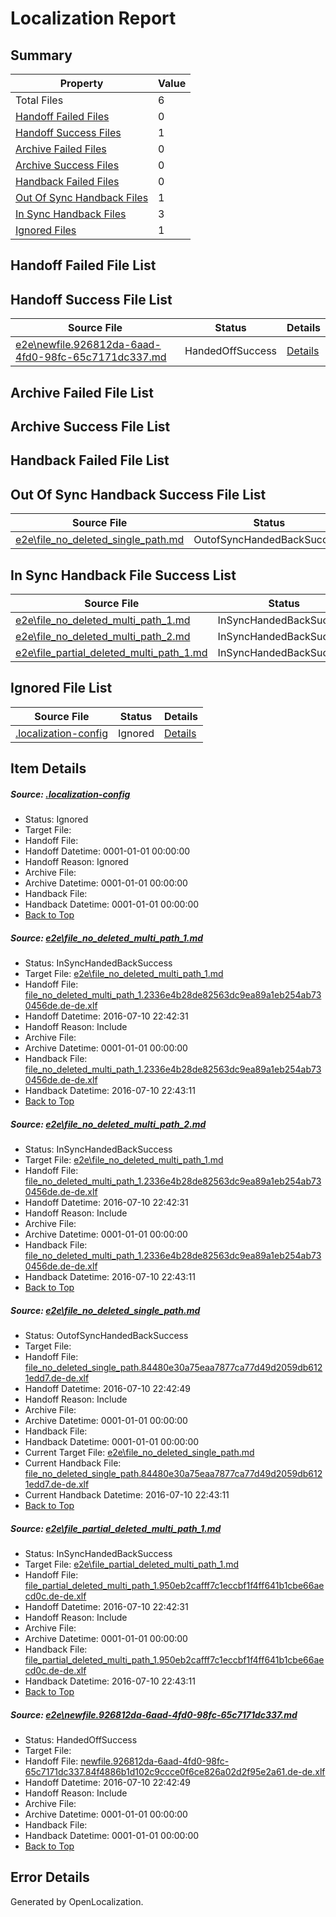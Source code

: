 # <a name='report-top'></a> Localization Report

## Summary
 Property | Value 
 -------- | ----- 
 Total Files | 6
[ Handoff Failed Files ](#handoff-failed-list)| 0
[ Handoff Success Files ](#handoff-success-list)| 1
[ Archive Failed Files ](#archive-failed-list)| 0
[ Archive Success Files ](#archive-success-list)| 0
[ Handback Failed Files ](#handback-failed-list)| 0
[ Out Of Sync Handback Files ](#outofsync-handback-success-list)| 1
[ In Sync Handback Files ](#insync-handback-success-list)| 3
[ Ignored Files ](#ignored-list)| 1

## <a name='handoff-failed-list'></a> Handoff Failed File List

## <a name='handoff-success-list'></a> Handoff Success File List
 Source File | Status | Details 
 ----------- | ------ | ------- 
 [e2e\newfile.926812da-6aad-4fd0-98fc-65c7171dc337.md](https://github.com/OpenLocalizationTestOrg/oltest/blob/a1975fae1dbb67415b6c329663af26a5c7589507/e2e/newfile.926812da-6aad-4fd0-98fc-65c7171dc337.md) | HandedOffSuccess | [Details](#fa05cb1c3b80edb0f3c4b4fdd30becd6e7832ba25)

## <a name='archive-failed-list'></a> Archive Failed File List

## <a name='archive-success-list'></a> Archive Success File List

## <a name='handback-failed-list'></a> Handback Failed File List

## <a name='outofsync-handback-success-list'></a> Out Of Sync Handback Success File List
 Source File | Status | Details 
 ----------- | ------ | ------- 
 [e2e\file_no_deleted_single_path.md](https://github.com/OpenLocalizationTestOrg/oltest/blob/a1975fae1dbb67415b6c329663af26a5c7589507/e2e/file_no_deleted_single_path.md) | OutofSyncHandedBackSuccess | [Details](#1fab26fba33c6647cb44c017bd5de9a6b5c6c9743)

## <a name='insync-handback-success-list'></a> In Sync Handback File Success List
 Source File | Status | Details 
 ----------- | ------ | ------- 
 [e2e\file_no_deleted_multi_path_1.md](https://github.com/OpenLocalizationTestOrg/oltest/blob/eefc62c86db6a524776e4d243aa19334de81e65f/e2e/file_no_deleted_multi_path_1.md) | InSyncHandedBackSuccess | [Details](#606ce65b3c1c9f6a54271206d0142bccb48af3ee1)
 [e2e\file_no_deleted_multi_path_2.md](https://github.com/OpenLocalizationTestOrg/oltest/blob/a1975fae1dbb67415b6c329663af26a5c7589507/e2e/file_no_deleted_multi_path_2.md) | InSyncHandedBackSuccess | [Details](#606ce65b3c1c9f6a54271206d0142bccb48af3ee2)
 [e2e\file_partial_deleted_multi_path_1.md](https://github.com/OpenLocalizationTestOrg/oltest/blob/eefc62c86db6a524776e4d243aa19334de81e65f/e2e/file_partial_deleted_multi_path_1.md) | InSyncHandedBackSuccess | [Details](#31e56e1891cc10b079cc5d76cc131fa65f8df07e4)

## <a name='ignored-list'></a> Ignored File List
 Source File | Status | Details 
 ----------- | ------ | ------- 
 [.localization-config](https://github.com/OpenLocalizationTestOrg/oltest/blob/a1975fae1dbb67415b6c329663af26a5c7589507/.localization-config) | Ignored | [Details](#3d4f252ac210baf56311d7e97dcc2db10974dbd20)

## Item Details
##### <a name='3d4f252ac210baf56311d7e97dcc2db10974dbd20'></a> Source: [.localization-config](https://github.com/OpenLocalizationTestOrg/oltest/blob/a1975fae1dbb67415b6c329663af26a5c7589507/.localization-config)
* Status: Ignored
* Target File: 
* Handoff File: 
* Handoff Datetime: 0001-01-01 00:00:00
* Handoff Reason: Ignored
* Archive File: 
* Archive Datetime: 0001-01-01 00:00:00
* Handback File: 
* Handback Datetime: 0001-01-01 00:00:00
* [Back to Top](#report-top)

##### <a name='606ce65b3c1c9f6a54271206d0142bccb48af3ee1'></a> Source: [e2e\file_no_deleted_multi_path_1.md](https://github.com/OpenLocalizationTestOrg/oltest/blob/eefc62c86db6a524776e4d243aa19334de81e65f/e2e/file_no_deleted_multi_path_1.md)
* Status: InSyncHandedBackSuccess
* Target File: [e2e\file_no_deleted_multi_path_1.md](https://github.com/OpenLocalizationTestOrg/oltest-dede-fly/blob/e4254e77cb5294aa8080a9e0b4725e97873fa4dc/e2e/file_no_deleted_multi_path_1.md)
* Handoff File: [file_no_deleted_multi_path_1.2336e4b28de82563dc9ea89a1eb254ab730456de.de-de.xlf](https://github.com/OpenLocalizationTestOrg/olhandoff-e2e/blob/238bf18b231bbaba428086b5a17ba4faf9f149c0/ol-handoff/OpenLocalizationTestOrg/oltest-dede-fly/ci/mt/file_no_deleted_multi_path_1.2336e4b28de82563dc9ea89a1eb254ab730456de.de-de.xlf)
* Handoff Datetime: 2016-07-10 22:42:31
* Handoff Reason: Include
* Archive File: 
* Archive Datetime: 0001-01-01 00:00:00
* Handback File: [file_no_deleted_multi_path_1.2336e4b28de82563dc9ea89a1eb254ab730456de.de-de.xlf](https://github.com/OpenLocalizationTestOrg/olhandback-e2e/blob/4855568eaebf5310cc85c805da07b58f564f184f/ol-handback/OpenLocalizationTestOrg/oltest-dede-fly/ci/mt/file_no_deleted_multi_path_1.2336e4b28de82563dc9ea89a1eb254ab730456de.de-de.xlf)
* Handback Datetime: 2016-07-10 22:43:11
* [Back to Top](#report-top)

##### <a name='606ce65b3c1c9f6a54271206d0142bccb48af3ee2'></a> Source: [e2e\file_no_deleted_multi_path_2.md](https://github.com/OpenLocalizationTestOrg/oltest/blob/a1975fae1dbb67415b6c329663af26a5c7589507/e2e/file_no_deleted_multi_path_2.md)
* Status: InSyncHandedBackSuccess
* Target File: [e2e\file_no_deleted_multi_path_1.md](https://github.com/OpenLocalizationTestOrg/oltest-dede-fly/blob/e4254e77cb5294aa8080a9e0b4725e97873fa4dc/e2e/file_no_deleted_multi_path_1.md)
* Handoff File: [file_no_deleted_multi_path_1.2336e4b28de82563dc9ea89a1eb254ab730456de.de-de.xlf](https://github.com/OpenLocalizationTestOrg/olhandoff-e2e/blob/238bf18b231bbaba428086b5a17ba4faf9f149c0/ol-handoff/OpenLocalizationTestOrg/oltest-dede-fly/ci/mt/file_no_deleted_multi_path_1.2336e4b28de82563dc9ea89a1eb254ab730456de.de-de.xlf)
* Handoff Datetime: 2016-07-10 22:42:31
* Handoff Reason: Include
* Archive File: 
* Archive Datetime: 0001-01-01 00:00:00
* Handback File: [file_no_deleted_multi_path_1.2336e4b28de82563dc9ea89a1eb254ab730456de.de-de.xlf](https://github.com/OpenLocalizationTestOrg/olhandback-e2e/blob/4855568eaebf5310cc85c805da07b58f564f184f/ol-handback/OpenLocalizationTestOrg/oltest-dede-fly/ci/mt/file_no_deleted_multi_path_1.2336e4b28de82563dc9ea89a1eb254ab730456de.de-de.xlf)
* Handback Datetime: 2016-07-10 22:43:11
* [Back to Top](#report-top)

##### <a name='1fab26fba33c6647cb44c017bd5de9a6b5c6c9743'></a> Source: [e2e\file_no_deleted_single_path.md](https://github.com/OpenLocalizationTestOrg/oltest/blob/a1975fae1dbb67415b6c329663af26a5c7589507/e2e/file_no_deleted_single_path.md)
* Status: OutofSyncHandedBackSuccess
* Target File: 
* Handoff File: [file_no_deleted_single_path.84480e30a75eaa7877ca77d49d2059db6121edd7.de-de.xlf](https://github.com/OpenLocalizationTestOrg/olhandoff-e2e/blob/94cca65bc1ce29e80318f5dff427360a9e026c1a/ol-handoff/OpenLocalizationTestOrg/oltest-dede-fly/ci/mt/file_no_deleted_single_path.84480e30a75eaa7877ca77d49d2059db6121edd7.de-de.xlf)
* Handoff Datetime: 2016-07-10 22:42:49
* Handoff Reason: Include
* Archive File: 
* Archive Datetime: 0001-01-01 00:00:00
* Handback File: 
* Handback Datetime: 0001-01-01 00:00:00
* Current Target File: [e2e\file_no_deleted_single_path.md](https://github.com/OpenLocalizationTestOrg/oltest-dede-fly/blob/e4254e77cb5294aa8080a9e0b4725e97873fa4dc/e2e/file_no_deleted_single_path.md)
* Current Handback File: [file_no_deleted_single_path.84480e30a75eaa7877ca77d49d2059db6121edd7.de-de.xlf](https://github.com/OpenLocalizationTestOrg/olhandback-e2e/blob/4855568eaebf5310cc85c805da07b58f564f184f/ol-handback/OpenLocalizationTestOrg/oltest-dede-fly/ci/mt/file_no_deleted_single_path.84480e30a75eaa7877ca77d49d2059db6121edd7.de-de.xlf)
* Current Handback Datetime: 2016-07-10 22:43:11
* [Back to Top](#report-top)

##### <a name='31e56e1891cc10b079cc5d76cc131fa65f8df07e4'></a> Source: [e2e\file_partial_deleted_multi_path_1.md](https://github.com/OpenLocalizationTestOrg/oltest/blob/eefc62c86db6a524776e4d243aa19334de81e65f/e2e/file_partial_deleted_multi_path_1.md)
* Status: InSyncHandedBackSuccess
* Target File: [e2e\file_partial_deleted_multi_path_1.md](https://github.com/OpenLocalizationTestOrg/oltest-dede-fly/blob/e4254e77cb5294aa8080a9e0b4725e97873fa4dc/e2e/file_partial_deleted_multi_path_1.md)
* Handoff File: [file_partial_deleted_multi_path_1.950eb2cafff7c1eccbf1f4ff641b1cbe66aecd0c.de-de.xlf](https://github.com/OpenLocalizationTestOrg/olhandoff-e2e/blob/238bf18b231bbaba428086b5a17ba4faf9f149c0/ol-handoff/OpenLocalizationTestOrg/oltest-dede-fly/ci/mt/file_partial_deleted_multi_path_1.950eb2cafff7c1eccbf1f4ff641b1cbe66aecd0c.de-de.xlf)
* Handoff Datetime: 2016-07-10 22:42:31
* Handoff Reason: Include
* Archive File: 
* Archive Datetime: 0001-01-01 00:00:00
* Handback File: [file_partial_deleted_multi_path_1.950eb2cafff7c1eccbf1f4ff641b1cbe66aecd0c.de-de.xlf](https://github.com/OpenLocalizationTestOrg/olhandback-e2e/blob/4855568eaebf5310cc85c805da07b58f564f184f/ol-handback/OpenLocalizationTestOrg/oltest-dede-fly/ci/mt/file_partial_deleted_multi_path_1.950eb2cafff7c1eccbf1f4ff641b1cbe66aecd0c.de-de.xlf)
* Handback Datetime: 2016-07-10 22:43:11
* [Back to Top](#report-top)

##### <a name='fa05cb1c3b80edb0f3c4b4fdd30becd6e7832ba25'></a> Source: [e2e\newfile.926812da-6aad-4fd0-98fc-65c7171dc337.md](https://github.com/OpenLocalizationTestOrg/oltest/blob/a1975fae1dbb67415b6c329663af26a5c7589507/e2e/newfile.926812da-6aad-4fd0-98fc-65c7171dc337.md)
* Status: HandedOffSuccess
* Target File: 
* Handoff File: [newfile.926812da-6aad-4fd0-98fc-65c7171dc337.84f4886b1d102c9ccce0f6ce826a02d2f95e2a61.de-de.xlf](https://github.com/OpenLocalizationTestOrg/olhandoff-e2e/blob/94cca65bc1ce29e80318f5dff427360a9e026c1a/ol-handoff/OpenLocalizationTestOrg/oltest-dede-fly/ci/mt/newfile.926812da-6aad-4fd0-98fc-65c7171dc337.84f4886b1d102c9ccce0f6ce826a02d2f95e2a61.de-de.xlf)
* Handoff Datetime: 2016-07-10 22:42:49
* Handoff Reason: Include
* Archive File: 
* Archive Datetime: 0001-01-01 00:00:00
* Handback File: 
* Handback Datetime: 0001-01-01 00:00:00
* [Back to Top](#report-top)


## Error Details

Generated by OpenLocalization.
